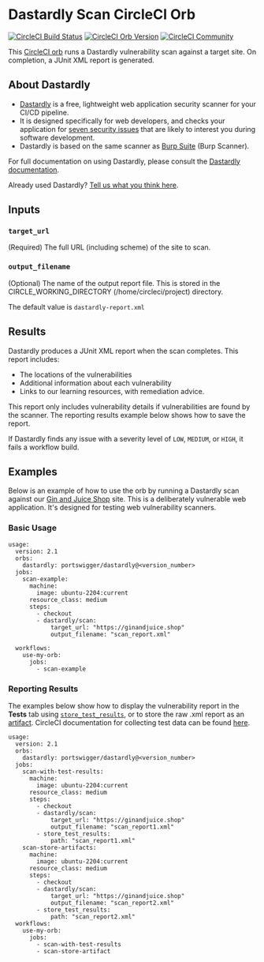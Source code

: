 # Dastardly Scan CircleCI Orb

[![CircleCI Build Status](https://circleci.com/gh/portSwigger-integrations/dastardly-circleci-orb.svg?style=shield "CircleCI Build Status")](https://circleci.com/gh/portSwigger-integrations/dastardly-circleci-orb) [![CircleCI Orb Version](https://badges.circleci.com/orbs/portswigger/dastardly.svg)](https://circleci.com/developer/orbs/orb/portswigger/dastardly) [![CircleCI Community](https://img.shields.io/badge/community-CircleCI%20Discuss-343434.svg)](https://discuss.circleci.com/c/ecosystem/orbs)

This [CircleCI orb](https://circleci.com/orbs/) runs a Dastardly vulnerability scan against a target site. On completion, a JUnit XML report is generated.

## About Dastardly

- [Dastardly](https://portswigger.net/burp/dastardly) is a free, lightweight web application security scanner for your CI/CD pipeline.
- It is designed specifically for web developers, and checks your application for [seven security issues](https://portswigger.net/burp/dastardly/scan-checks) that are likely to interest you during software development.
- Dastardly is based on the same scanner as [Burp Suite](https://portswigger.net/burp) (Burp Scanner).

For full documentation on using Dastardly, please consult the [Dastardly documentation](https://portswigger.net/burp/documentation/dastardly).

Already used Dastardly? [Tell us what you think here](https://forms.gle/8Va7ombB793HqFKw5).

## Inputs

### `target_url`

(Required) The full URL (including scheme) of the site to scan.

### `output_filename`

(Optional) The name of the output report file. This is stored in the CIRCLE_WORKING_DIRECTORY (/home/circleci/project) directory.

The default value is `dastardly-report.xml`

## Results

Dastardly produces a JUnit XML report when the scan completes. This report includes:
* The locations of the vulnerabilities
* Additional information about each vulnerability
* Links to our learning resources, with remediation advice. 

This report only includes vulnerability details if vulnerabilities are found by the scanner. The reporting results example below shows how to save the report.

If Dastardly finds any issue with a severity level of `LOW`, `MEDIUM`, or `HIGH`, it fails a workflow build.

## Examples
Below is an example of how to use the orb by running a Dastardly scan against our [Gin and Juice Shop](https://ginandjuice.shop) site. This is a deliberately vulnerable web application. It's designed for testing web vulnerability scanners.

### Basic Usage
```
usage:
  version: 2.1
  orbs:
    dastardly: portswigger/dastardly@<version_number>
  jobs:
    scan-example:
      machine:
        image: ubuntu-2204:current
      resource_class: medium
      steps:
        - checkout
        - dastardly/scan:
            target_url: "https://ginandjuice.shop"
            output_filename: "scan_report.xml"

  workflows:
    use-my-orb:
      jobs:
        - scan-example
```

### Reporting Results

The examples below show how to display the vulnerability report in the **Tests** tab using [`store_test_results`](https://circleci.com/docs/configuration-reference/#storetestresults), or to store the raw .xml report as an [artifact](https://circleci.com/docs/artifacts/). CircleCI documentation for collecting test data can be found [here](https://circleci.com/docs/collect-test-data/).

```
usage:
  version: 2.1
  orbs:
    dastardly: portswigger/dastardly@<version_number>
  jobs:
    scan-with-test-results:
      machine:
        image: ubuntu-2204:current
      resource_class: medium
      steps:
        - checkout
        - dastardly/scan:
            target_url: "https://ginandjuice.shop"
            output_filename: "scan_report1.xml"
        - store_test_results:
            path: "scan_report1.xml"
    scan-store-artifacts:
      machine:
        image: ubuntu-2204:current
      resource_class: medium
      steps:
        - checkout
        - dastardly/scan:
            target_url: "https://ginandjuice.shop"
            output_filename: "scan_report2.xml"
        - store_test_results:
            path: "scan_report2.xml"
  workflows:
    use-my-orb:
      jobs:
        - scan-with-test-results
        - scan-store-artifact

```
